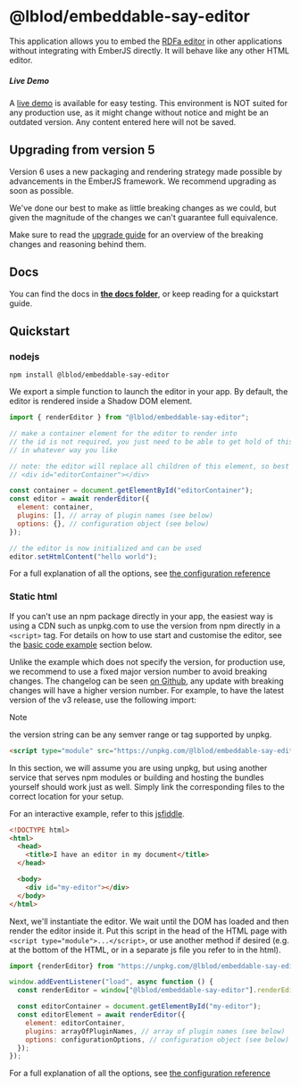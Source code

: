# @lblod/embeddable-say-editor

This application allows you to embed the [RDFa editor](https://github.com/lblod/ember-rdfa-editor) in other applications without integrating with EmberJS directly. It will behave like any other HTML editor.

##### Live Demo

A [live demo](https://embeddable.dev.gelinkt-notuleren.lblod.info) is available for easy testing.
This environment is NOT suited for any production use, as it might change without notice and might be an outdated version.
Any content entered here will not be saved.

## Upgrading from version 5

Version 6 uses a new packaging and rendering strategy made possible by
advancements in the EmberJS framework. We recommend upgrading as soon as
possible. 

We've done our best to make as little breaking changes as we could, but given
the magnitude of the changes we can't guarantee full equivalence. 

Make sure to read the [upgrade guide](./docs/upgrade-from-v5.md) for an overview
of the breaking changes and reasoning behind them.

## Docs

You can find the docs in **[the docs folder](docs/index.md)**, or keep reading
for a quickstart guide.

## Quickstart

### nodejs

`npm install @lblod/embeddable-say-editor`

We export a simple function to launch the editor in your app. 
By default, the editor is rendered inside a Shadow DOM element.

```javascript
import { renderEditor } from "@lblod/embeddable-say-editor";

// make a container element for the editor to render into
// the id is not required, you just need to be able to get hold of this element
// in whatever way you like

// note: the editor will replace all children of this element, so best to keep it empty.
// <div id="editorContainer"></div>

const container = document.getElementById("editorContainer");
const editor = await renderEditor({
  element: container,
  plugins: [], // array of plugin names (see below)
  options: {}, // configuration object (see below)
});

// the editor is now initialized and can be used
editor.setHtmlContent("hello world");
```

For a full explanation of all the options, see
[the configuration reference](docs/configuration.md)

### Static html

If you can't use an npm package directly in your app, the easiest way is using a CDN such as unpkg.com to use the version from npm directly in a `<script>` tag. For details on how to use start and customise the editor, see the [basic code example](#basic-example-the-editor-in-an-html-file) section below.

Unlike the example which does not specify the version, for production use, we recommend to use a fixed major version number to avoid breaking changes. The changelog can be seen [on Github](https://github.com/lblod/frontend-embeddable-notule-editor/releases), any update with breaking changes will have a higher version number. For example, to have the latest version of the v3 release, use the following import:

> [!NOTE]
> the version string can be any semver range or tag supported by unpkg.

```html
<script type="module" src="https://unpkg.com/@lblod/embeddable-say-editor@^6.0.0?module"></script>
```

In this section, we will assume you are using unpkg, but using another service that serves npm modules or building and hosting the bundles yourself should work just as well. Simply link the corresponding files to the correct location for your setup.

For an interactive example, refer to this [jsfiddle](https://jsfiddle.net/abeforfiddle/7zugt5nv/).

```html
<!DOCTYPE html>
<html>
  <head>
    <title>I have an editor in my document</title>
  </head>

  <body>
    <div id="my-editor"></div>
  </body>
</html>
```

Next, we'll instantiate the editor. We wait until the DOM has loaded and then render the editor inside it. Put this script in the head of the HTML page with `<script type="module">...</script>`, or use another method if desired (e.g. at the bottom of the HTML, or in a separate js file you refer to in the html).

```javascript
import {renderEditor} from "https://unpkg.com/@lblod/embeddable-say-editor@^6.0.0?module";

window.addEventListener("load", async function () {
  const renderEditor = window["@lblod/embeddable-say-editor"].renderEditor;

  const editorContainer = document.getElementById("my-editor");
  const editorElement = await renderEditor({
    element: editorContainer,
    plugins: arrayOfPluginNames, // array of plugin names (see below)
    options: configurationOptions, // configuration object (see below)
  });
});
```

For a full explanation of all the options, see
[the configuration reference](docs/configuration.md)
